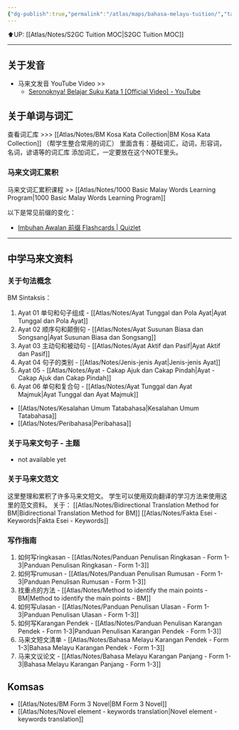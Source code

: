 ```yaml
---
{"dg-publish":true,"permalink":"/atlas/maps/bahasa-melayu-tuition/","tags":["Tuition/BM","map"]}
---
```


⬆️UP: [[Atlas/Notes/S2GC Tuition MOC\|S2GC Tuition MOC]]

---
## 关于发音
- 马来文发音 YouTube Video >>
	- [Seronoknya! Belajar Suku Kata 1 [Official Video] - YouTube](https://youtu.be/_82WvgZO03k?si=x1QlPyNiPebtNexE)

## 关于单词与词汇

查看词汇库 >>> [[Atlas/Notes/BM Kosa Kata Collection\|BM Kosa Kata Collection]] （帮学生整合常用的词汇）
里面含有：基础词汇，动词，形容词，名词，谚语等的词汇库
添加词汇，一定要放在这个NOTE里头。

### 马来文词汇累积
马来文词汇累积课程 >> [[Atlas/Notes/1000 Basic Malay Words Learning Program\|1000 Basic Malay Words Learning Program]]

以下是常见前缀的变化：
- [Imbuhan Awalan 前缀 Flashcards | Quizlet](https://quizlet.com/586904610/imbuhan-awalan-%E5%89%8D%E7%BC%80-flash-cards/?i=1vbzw5&x=1jqt)

---

## 中学马来文资料
### 关于句法概念
BM Sintaksis：
1. Ayat 01 单句和句子组成 - [[Atlas/Notes/Ayat Tunggal dan Pola Ayat\|Ayat Tunggal dan Pola Ayat]]
2. Ayat 02 顺序句和颠倒句 - [[Atlas/Notes/Ayat Susunan Biasa dan Songsang\|Ayat Susunan Biasa dan Songsang]]
3. Ayat 03 主动句和被动句 - [[Atlas/Notes/Ayat Aktif dan Pasif\|Ayat Aktif dan Pasif]]
4. Ayat 04 句子的类别 -  [[Atlas/Notes/Jenis-jenis Ayat\|Jenis-jenis Ayat]]
5. Ayat 05 - [[Atlas/Notes/Ayat - Cakap Ajuk dan Cakap Pindah\|Ayat - Cakap Ajuk dan Cakap Pindah]]
6. Ayat 06 单句和复合句 - [[Atlas/Notes/Ayat Tunggal dan Ayat Majmuk\|Ayat Tunggal dan Ayat Majmuk]] 

- [[Atlas/Notes/Kesalahan Umum Tatabahasa\|Kesalahan Umum Tatabahasa]]
- [[Atlas/Notes/Peribahasa\|Peribahasa]]
### 关于马来文句子 - 主题
- not available yet

### 关于马来文范文
这里整理和累积了许多马来文短文。
学生可以使用双向翻译的学习方法来使用这里的范文资料。
关于： [[Atlas/Notes/Bidirectional Translation Method for BM\|Bidirectional Translation Method for BM]]
[[Atlas/Notes/Fakta Esei - Keywords\|Fakta Esei - Keywords]]
### 写作指南

1. 如何写ringkasan -  [[Atlas/Notes/Panduan Penulisan Ringkasan - Form 1-3\|Panduan Penulisan Ringkasan - Form 1-3]]
2. 如何写rumusan - [[Atlas/Notes/Panduan Penulisan Rumusan - Form 1-3\|Panduan Penulisan Rumusan - Form 1-3]]
3. 找重点的方法 - [[Atlas/Notes/Method to identify the main points - BM\|Method to identify the main points - BM]]
4. 如何写ulasan - [[Atlas/Notes/Panduan Penulisan Ulasan - Form 1-3\|Panduan Penulisan Ulasan - Form 1-3]]
5. 如何写Karangan Pendek - [[Atlas/Notes/Panduan Penulisan Karangan Pendek - Form 1-3\|Panduan Penulisan Karangan Pendek - Form 1-3]]
6. 马来文短文清单 - [[Atlas/Notes/Bahasa Melayu Karangan Pendek - Form 1-3\|Bahasa Melayu Karangan Pendek - Form 1-3]]
7. 马来文议论文 - [[Atlas/Notes/Bahasa Melayu Karangan Panjang - Form 1-3\|Bahasa Melayu Karangan Panjang - Form 1-3]]
## Komsas
- [[Atlas/Notes/BM Form 3 Novel\|BM Form 3 Novel]]
- [[Atlas/Notes/Novel element - keywords translation\|Novel element - keywords translation]]